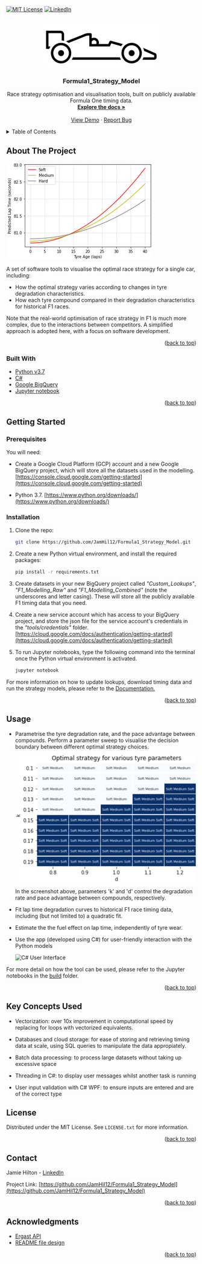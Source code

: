 <div id="top"></div>

[![MIT License][license-shield]][license-url]
[![LinkedIn][linkedin-shield]][linkedin-url]

<!-- PROJECT LOGO -->
<br />
<div align="center">
  <a href="https://github.com/JamHil12/Formula1_Strategy_Model">
    <img src="docs/images/logo.png" alt="Logo" width="306" height="114">
  </a>

<h3 align="center">Formula1_Strategy_Model</h3>

  <p align="center">
    Race strategy optimisation and visualisation tools, built on publicly available Formula One timing data.
    <br />
    <a href="https://github.com/JamHil12/Formula1_Strategy_Model/tree/master/docs"><strong>Explore the docs »</strong></a>
    <br />
    <br />
    <a href="https://github.com/JamHil12/Formula1_Strategy_Model">View Demo</a>
    ·
    <a href="https://github.com/JamHil12/Formula1_Strategy_Model/issues">Report Bug</a>
  </p>
</div>



<!-- TABLE OF CONTENTS -->
<details>
  <summary>Table of Contents</summary>
  <ol>
    <li>
      <a href="#about-the-project">About The Project</a>
      <ul>
        <li><a href="#built-with">Built With</a></li>
      </ul>
    </li>
    <li>
      <a href="#getting-started">Getting Started</a>
      <ul>
        <li><a href="#prerequisites">Prerequisites</a></li>
        <li><a href="#installation">Installation</a></li>
      </ul>
    </li>
    <li><a href="#usage">Usage</a></li>
	<li><a href="#key-concepts-used">Key Concepts Used</a></li>
    <li><a href="#license">License</a></li>
    <li><a href="#contact">Contact</a></li>
    <li><a href="#acknowledgments">Acknowledgments</a></li>
  </ol>
</details>



<!-- ABOUT THE PROJECT -->
## About The Project

[![Product Name Screen Shot][product-screenshot]](https://github.com/JamHil12/Formula1_Strategy_Model)

A set of software tools to visualise the optimal race strategy for a single car, including:
* How the optimal strategy varies according to changes in tyre degradation characteristics.
* How each tyre compound compared in their degradation characteristics for historical F1 races.

Note that the real-world optimisation of race strategy in F1 is much more complex, due to the interactions between competitors. A simplified approach is adopted here, with a focus on software development.

<p align="right">(<a href="#top">back to top</a>)</p>



### Built With

* [Python v3.7](https://www.python.org/)
* [C#](https://docs.microsoft.com/en-us/dotnet/csharp/)
* [Google BigQuery](https://cloud.google.com/bigquery)
* [Jupyter notebook](https://jupyter.org/)

<p align="right">(<a href="#top">back to top</a>)</p>



<!-- GETTING STARTED -->
## Getting Started

### Prerequisites

You will need:

* Create a Google Cloud Platform (GCP) account and a new Google BigQuery project, which will store all the datasets used in the modelling.
  [https://console.cloud.google.com/getting-started](https://console.cloud.google.com/getting-started)

* Python 3.7.
  [https://www.python.org/downloads/](https://www.python.org/downloads/)

### Installation

1. Clone the repo:
   ```sh
   git clone https://github.com/JamHil12/Formula1_Strategy_Model.git
   ```
   
2. Create a new Python virtual environment, and install the required packages:
   ```sh
   pip install -r requirements.txt
   ```

3. Create datasets in your new BigQuery project called *"Custom_Lookups"*, *"F1_Modelling_Raw"* and *"F1_Modelling_Combined"* (note the underscores and letter casing). These will store all the publicly available F1 timing data that you need.
 
4. Create a new service account which has access to your BigQuery project, and store the json file for the service account's credentials in the *"tools/credentials"* folder.
   [https://cloud.google.com/docs/authentication/getting-started](https://cloud.google.com/docs/authentication/getting-started)

5. To run Jupyter notebooks, type the following command into the terminal once the Python virtual environment is activated.
   ```sh
   jupyter notebook
   ```

For more information on how to update lookups, download timing data and run the strategy models, please refer to the [Documentation.](https://github.com/JamHil12/Formula1_Strategy_Model/tree/master/docs)

<p align="right">(<a href="#top">back to top</a>)</p>



<!-- USAGE EXAMPLES -->
## Usage

* Parametrise the tyre degradation rate, and the pace advantage between compounds. Perform a parameter sweep to visualise the decision boundary between different optimal strategy choices.
  
  ![Parameter Sweep Screenshot](https://github.com/JamHil12/Formula1_Strategy_Model/blob/master/docs/images/parameter_sweep.png?raw=true)
  
  In the screenshot above, parameters 'k' and 'd' control the degradation rate and pace advantage between compounds, respectively.

* Fit lap time degradation curves to historical F1 race timing data, including (but not limited to) a quadratic fit.

* Estimate the the fuel effect on lap time, independently of tyre wear.

* Use the app (developed using C#) for user-friendly interaction with the Python models

  ![C# User Interface](https://github.com/JamHil12/Formula1_Strategy_Model/blob/master/docs/gifs/c_sharp_user_interface.gif)

For more detail on how the tool can be used, please refer to the Jupyter notebooks in the [build](https://github.com/JamHil12/Formula1_Strategy_Model/tree/master/build) folder.

<p align="right">(<a href="#top">back to top</a>)</p>


<!-- KEY CONCEPTS -->
## Key Concepts Used

* Vectorization: over 10x improvement in computational speed by replacing for loops with vectorized equivalents.

* Databases and cloud storage: for ease of storing and retrieving timing data at scale, using SQL queries to manipulate the data appropiately.

* Batch data processing: to process large datasets without taking up excessive space

* Threading in C#: to display user messages whilst another task is running

* User input validation with C# WPF: to ensure inputs are entered and are of the correct type


<!-- LICENSE -->
## License

Distributed under the MIT License. See `LICENSE.txt` for more information.

<p align="right">(<a href="#top">back to top</a>)</p>



<!-- CONTACT -->
## Contact

Jamie Hilton - [LinkedIn](https://linkedin.com/in/jamie-hilton-464493104)

Project Link: [https://github.com/JamHil12/Formula1_Strategy_Model](https://github.com/JamHil12/Formula1_Strategy_Model)

<p align="right">(<a href="#top">back to top</a>)</p>



<!-- ACKNOWLEDGMENTS -->
## Acknowledgments

* [Ergast API](http://ergast.com/mrd/)
* [README file design](https://github.com/othneildrew/Best-README-Template)

<p align="right">(<a href="#top">back to top</a>)</p>



<!-- MARKDOWN LINKS & IMAGES -->
[license-shield]: https://img.shields.io/github/license/JamHil12/Formula1_Strategy_Model.svg?style=for-the-badge
[license-url]: https://github.com/JamHil12/Formula1_Strategy_Model/blob/master/LICENSE.txt
[linkedin-shield]: https://img.shields.io/badge/-LinkedIn-black.svg?style=for-the-badge&logo=linkedin&colorB=555
[linkedin-url]: https://linkedin.com/in/jamie-hilton-464493104
[product-screenshot]: docs/images/deg_curves_by_compound.png
